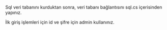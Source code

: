 Sql veri tabanını kurduktan sonra, veri tabanı bağlantısını sql.cs içerisinden yapınız.

İlk giriş işlemleri için id ve şifre için admin kullanınız.
